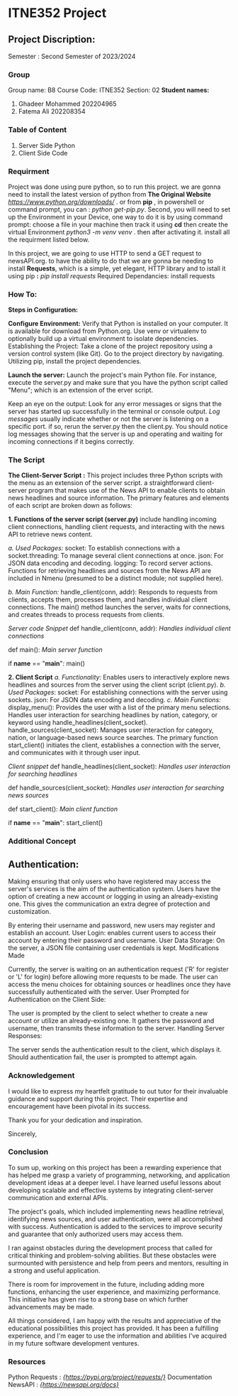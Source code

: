 # ITNE352 Project
## Project Discription:
Semester : Second Semester of 2023/2024
### Group
Group name: B8
Course Code: ITNE352
Section: 02
**Student names:** 
1. Ghadeer Mohammed 202204965
2. Fatema Ali 202208354

### Table of Content
1. Server Side Python
2. Client Side Code

### Requirment
Project was done using pure python, so to run this project. we are gonna need to install the latest version of python from **The Original Website** *https://www.python.org/downloads/* . or from **pip** , in powershell or command prompt, you can : *python get-pip.py*. Second, you will need to set up the Environment in your Device, one way to do it is by using command prompt: choose a file in your machine then track it using **cd** then create the virtual Environment *python3 -m venv venv* . then after activating it. install all the requirment listed below.

In this project, we are going to use HTTP to send a GET request to newsAPI.org. to have the ability to do that we are gonna be needing to install **Requests**, which is a simple, yet elegant, HTTP library and to istall it using pip **:** *pip install requests*
Required Dependancies: install requests

### How To:

**Steps in Configuration:**

**Configure Environment:** Verify that Python is installed on your computer. It is available for download from Python.org.
Use venv or virtualenv to optionally build up a virtual environment to isolate dependencies.
Establishing the Project: Take a clone of the project repository using a version control system (like Git).
Go to the project directory by navigating. Utilizing pip, install the project dependencies.

**Launch the server:**
Launch the project's main Python file. For instance, execute the server.py and make sure that you have the python script called "Menu"; which is an extension of the erver script.

Keep an eye on the output: Look for any error messages or signs that the server has started up successfully in the terminal or console output. *Log messages* usually indicate whether or not the server is listening on a specific port. if so, rerun the server.py then the client.py. You should notice log messages showing that the server is up and operating and waiting for incoming connections if it begins correctly.

### The Script

**The Client-Server Script :** This project includes three Python scripts with the menu as an extension of the server script. a straightforward client-server program that makes use of the News API to enable clients to obtain news headlines and source information. The primary features and elements of each script are broken down as follows:

**1. Functions of the server script (server.py)** include handling incoming client connections, handling client requests, and interacting with the news API to retrieve news content.

*a. Used Packages:*
socket: To establish connections with a socket.threading: To manage several client connections at once. json: For JSON data encoding and decoding. logging: To record server actions. Functions for retrieving headlines and sources from the News API are included in Nmenu (presumed to be a distinct module; not supplied here). 

*b. Main Function:*
handle_client(conn, addr): Responds to requests from clients, accepts them, processes them, and handles individual client connections. The main() method launches the server, waits for connections, and creates threads to process requests from clients.

_Server code Snippet_
def handle_client(conn, addr):
    _Handles individual client connections_

def main():
    _Main server function_

if __name__ == "__main__":
    main()


**2. Client Script**
*a. Functionality:* Enables users to interactively explore news headlines and sources from the server using the client script (client.py).
_b. Used Packages_:
socket: For establishing connections with the server using sockets. json: For JSON data encoding and decoding.
_c. Main Functions:_
display_menu(): Provides the user with a list of the primary menu selections. Handles user interaction for searching headlines by nation, category, or keyword using handle_headlines(client_socket). handle_sources(client_socket): Manages user interaction for category, nation, or language-based news source searches.
The primary function start_client() initiates the client, establishes a connection with the server, and communicates with it through user input.

_Client snippet_
def handle_headlines(client_socket):
    _Handles user interaction for searching headlines_

def handle_sources(client_socket):
    _Handles user interaction for searching news sources_

def start_client():
    _Main client function_

if __name__ == "__main__":
    start_client()

### Additional Concept
## Authentication:
Making ensuring that only users who have registered may access the server's services is the aim of the authentication system. Users have the option of creating a new account or logging in using an already-existing one. This gives the communication an extra degree of protection and customization.

By entering their username and password, new users may register and establish an account.
User Login: enables current users to access their account by entering their password and username.
User Data Storage: On the server, a JSON file containing user credentials is kept.
Modifications Made

Currently, the server is waiting on an authentication request ('R' for register or 'L' for login) before allowing more requests to be made.
The user can access the menu choices for obtaining sources or headlines once they have successfully authenticated with the server.
User Prompted for Authentication on the Client Side:

The user is prompted by the client to select whether to create a new account or utilize an already-existing one.
It gathers the password and username, then transmits these information to the server.
Handling Server Responses:

The server sends the authentication result to the client, which displays it. Should authentication fail, the user is prompted to attempt again.



### Acknowledgement

I would like to express my heartfelt gratitude to out tutor for their invaluable guidance and support during this project. Their expertise and encouragement have been pivotal in its success. 

Thank you for your dedication and inspiration.

Sincerely,  
### Conclusion

To sum up, working on this project has been a rewarding experience that has helped me grasp a variety of programming, networking, and application development ideas at a deeper level. I have learned useful lessons about developing scalable and effective systems by integrating client-server communication and external APIs.

The project's goals, which included implementing news headline retrieval, identifying news sources, and user authentication, were all accomplished with success. Authentication is added to the services to improve security and guarantee that only authorized users may access them.

I ran against obstacles during the development process that called for critical thinking and problem-solving abilities. But these obstacles were surmounted with persistence and help from peers and mentors, resulting in a strong and useful application.

There is room for improvement in the future, including adding more functions, enhancing the user experience, and maximizing performance. This initiative has given rise to a strong base on which further advancements may be made.

All things considered, I am happy with the results and appreciative of the educational possibilities this project has provided. It has been a fulfilling experience, and I'm eager to use the information and abilities I've acquired in my future software development ventures.



### Resources
Python Requests : *{https://pypi.org/project/requests/}*
Documentation NewsAPI : *{https://newsapi.org/docs}*
